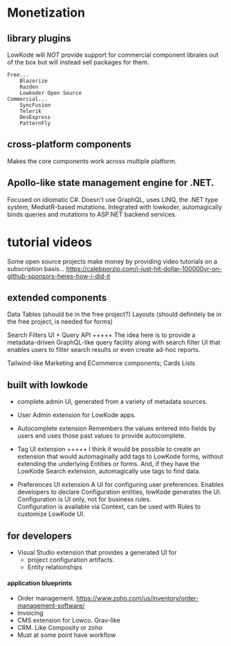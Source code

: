 # Monetization

## library plugins

LowKode will *NOT* provide support for commercial component libraies out of the box but will instead sell packages for them.

	Free...
		Blazorize
		Razden
		Lowkoder Open Source
	Commercial...
		SyncFusion
		Telerik
		DevExpress
		PatternFly

## cross-platform components
Makes the core components work across multiple platform.

## Apollo-like state management engine for .NET.
Focused on idiomatic C#.
Doesn't use GraphQL, uses LINQ, the .NET type system, MediatR-based mutations.
Integrated with lowkoder, automagically binds queries and mutations to ASP.NET backend services.


# tutorial videos

Some open source projects make money by providing video tutorials on a subscription basis...
https://calebporzio.com/i-just-hit-dollar-100000yr-on-github-sponsors-heres-how-i-did-it

## extended components
Data Tables (should be in the free project?)
Layouts (should definitely be in the free project, is needed for forms)

Search Filters UI + Query API +++++
	The idea here is to provide a metadata-driven GraphQL-like query facility along with search filter UI that enables users to 
	filter search results or even create ad-hoc reports.

Tailwind-like Marketing and ECommerce components; 
Cards
Lists

## built with lowkode
- complete admin UI, generated from a variety of metadata sources.

- User Admin extension for LowKode apps.

- Autocomplete extension
	Remembers the values entered into fields by users and uses those past values to provide autocomplete.

- Tag UI extension +++++
	I think it would be possible to create an extension that would automaginally add tags to 
	LowKode forms, without extending the underlying Entities or forms.
	And, if they have the LowKode Search extension, automagically use tags to find data.

- Preferences UI extension
	A UI for configuring user preferences.
	Enables developers to declare Configuration entities, lowKode generates the UI. 
	Configuration is UI only, not for business rules.  
	Configuration is available via Context, can be used with Rules to customize LowKode UI.

## for developers
- Visual Studio extension that provides a generated UI for 
	- project configuration artifacts.
	- Entity relationships

#### application blueprints
- Order management. https://www.zoho.com/us/inventory/order-management-software/
- Invoicing
- CMS extension for Lowco.  Grav-like
- CRM.  Like Composity or zoho
- Must at some point have workflow 


